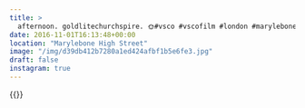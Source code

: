 ```yaml
---
title: >
  afternoon. goldlitechurchspire. 🌞#vsco #vscofilm #london #marylebone #dusk #city
date: 2016-11-01T16:13:48+00:00
location: "Marylebone High Street"
image: "/img/d39db412b7280a1ed424afbf1b5e6fe3.jpg"
draft: false
instagram: true
---
```


{{<photo src="/img/d39db412b7280a1ed424afbf1b5e6fe3.jpg">}}
